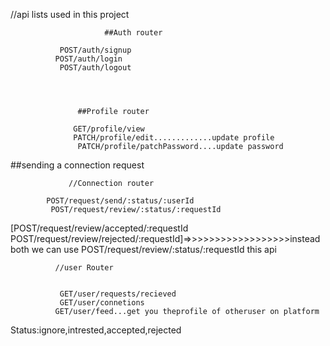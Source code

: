 //api lists used in this project

                         ##Auth router

               POST/auth/signup
              POST/auth/login
               POST/auth/logout




                   ##Profile router

                  GET/profile/view
                  PATCH/profile/edit.............update profile
                   PATCH/profile/patchPassword....update password



##sending a connection request

                 //Connection router

            POST/request/send/:status/:userId
             POST/request/review/:status/:requestId


[POST/request/review/accepted/:requestId
POST/request/review/rejected/:requestId]=>>>>>>>>>>>>>>>>>>instead both we can use          POST/request/review/:status/:requestId
  this api





              //user Router


               GET/user/requests/recieved
               GET/user/connetions
              GET/user/feed...get you theprofile of otheruser on platform




Status:ignore,intrested,accepted,rejected